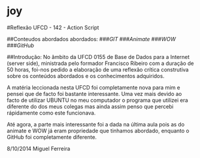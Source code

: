 joy
===

#Reflexão UFCD - 142 - Action Script


##Conteudos abordados abordados:
###*GIT*
###*Animate*
###*WOW*
###*GitHub*

##Introdução:
  No âmbito da UFCD 0155 de Base de Dados para a Internet (server side), ministrada pelo
formador Francisco Ribeiro com a duração de 50 horas, foi-nos pedido a elaboração de uma
reflexão crítica construtiva sobre os conteúdos abordados e os conhecimentos adquiridos.


A matéria leccionada nesta UFCD foi completamente nova para mim e pensei que de facto foi
bastante interessante. Uma vez mais devido ao facto de utilizar UBUNTU no meu computador
o programa que utilizei era diferente do dos meus colegas mas ainda assim penso que percebi
rápidamente como este funcionava.

Até agora, a parte mais interessante foi a dada na última aula pois as do animate e WOW
já eram propriedade que tinhamos abordado, enquanto o GitHub foi completamente diferente.


8/10/2014
Miguel Ferreira
